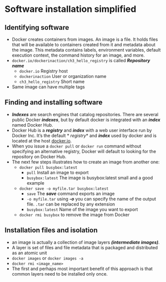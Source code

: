 # Software installation simplified

## Identifying software

* Docker creates containers from images. An image is a file. It holds files that will be available to containers created
  from it and metadata about the image. This metadata contains labels, environment variables, default execution context,
  the command history for an image, and more.
* `docker.io/dockerinaction/ch3_hello_registry` is called **_Repository name_**
    * `docker.io` Registry host
    * `dockerinaction` User or organization name
    * `ch3_hello_registry` Short name
* Same image can have multiple tags

## Finding and installing software

* **_Indexes_** are search engines that catalog repositories. There are several public Docker **_indexes_**, but by
  default docker is integrated with an **_index_** named Docker Hub.
* Docker Hub is a **_registry_** and **_index_** with a web user interface run by Docker Inc. It’s the default *
  *_registry_** and **_index_** used by docker and is located at the host [docker.io](https://www.docker.com/).
* When you issue a `docker pull` or `docker run` command without specifying an alternative registry, Docker will default
  to looking for the repository on Docker Hub.
* The next few steps illustrates how to create an image from another one:
    * `docker pull busybox:latest`
        * `pull` Install an image to export
        * `busybox:latest` The image is busybox:latest small and a good example
    * `docker save -o myfile.tar busybox:latest`
        * `save` The **_save_** command exports an image
        * `-o myfile.tar` using **_-o_** you can specify the name of the output file. `.tar` can be replaced by any
          extension
        * `busybox:latest` Name of the image you want to export
    * `docker rmi busybox` to remove the image from Docker

## Installation files and isolation

* an image is actually a collection of image layers **_(intermediate images)_**.
* A layer is set of files and file metadata that is packaged and distributed as an atomic unit
* `docker images` or `docker images -a` 
* `docker rmi <image_name>`
* The first and perhaps most important benefit of this approach is that common layers need to be installed only once. 
